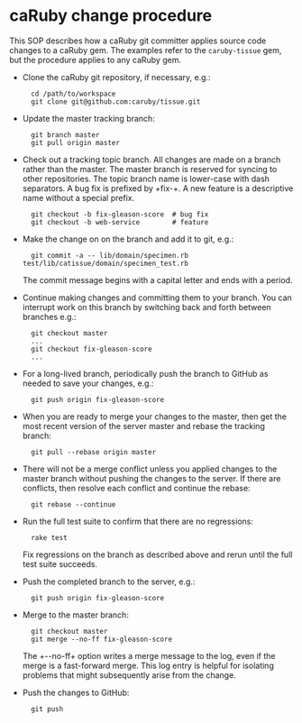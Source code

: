 caRuby change procedure
===============================
This SOP describes how a caRuby git committer applies source code changes to a caRuby gem.
The examples refer to the `caruby-tissue` gem, but the procedure applies to any caRuby gem.

* Clone the caRuby git repository, if necessary, e.g.:

        cd /path/to/workspace
        git clone git@github.com:caruby/tissue.git

* Update the master tracking branch:

        git branch master
        git pull origin master
    
* Check out a tracking topic branch. All changes are made on a branch rather than the master.
  The master branch is reserved for syncing to other repositories. The topic branch name is
  lower-case with dash separators. A bug fix is prefixed by +fix-+. A new feature is a
  descriptive name without a special prefix.

        git checkout -b fix-gleason-score  # bug fix
        git checkout -b web-service        # feature

* Make the change on on the branch and add it to git, e.g.:

        git commit -a -- lib/domain/specimen.rb test/lib/catissue/domain/specimen_test.rb
       
  The commit message begins with a capital letter and ends with a period.

* Continue making changes and committing them to your branch. You can interrupt work
  on this branch by switching back and forth between branches e.g.:
  
        git checkout master
        ...
        git checkout fix-gleason-score
        ...

* For a long-lived branch, periodically push the branch to GitHub as needed to save your
  changes, e.g.:

        git push origin fix-gleason-score

* When you are ready to merge your changes to the master, then get the most recent
  version of the server master and rebase the tracking branch:

        git pull --rebase origin master

* There will not be a merge conflict unless you applied changes to the master branch
  without pushing the changes to the server. If there are conflicts, then resolve each
  conflict and continue the rebase:

        git rebase --continue

* Run the full test suite to confirm that there are no regressions:

        rake test
  
    Fix regressions on the branch as described above and rerun until the full test suite succeeds.

* Push the completed branch to the server, e.g.:

        git push origin fix-gleason-score
 
* Merge to the master branch:

        git checkout master
        git merge --no-ff fix-gleason-score

    The +--no-ff+ option writes a merge message to the log, even if the merge is a fast-forward merge.
    This log entry is helpful for isolating problems that might subsequently arise from the change. 
  
* Push the changes to GitHub:

        git push

